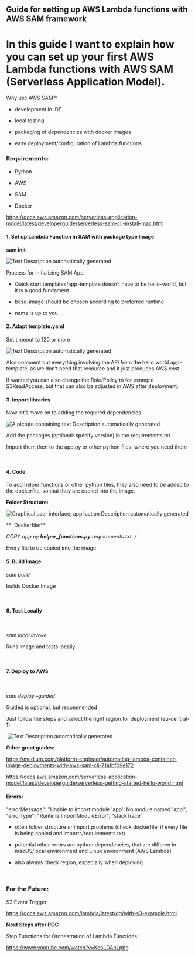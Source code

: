 ## Guide for setting up AWS Lambda functions with AWS SAM framework
# In this guide I want to explain how you can set up your first AWS Lambda functions with AWS SAM (Serverless Application Model).


Why use AWS SAM?:

  - development in IDE

  - local testing

  - packaging of dependencies with docker images

  - easy deployment/configuration of Lambda functions

### Requirements:

  - Python

  - AWS

  - SAM

  - Docker

<https://docs.aws.amazon.com/serverless-application-model/latest/developerguide/serverless-sam-cli-install-mac.html>


#### 1\. Set up Lambda Function in SAM with package type Image

**sam init**

![Text Description automatically generated](media/image1.png)

Process for initializing SAM App

  - Quick start templates/app-template doesn’t have to be hello-world,
    but it is a good fundament

  - base-image should be chosen according to preferred runtime

  - name is up to you

#### **2. Adapt template.yaml**

Set timeout to 120 or more

![Text Description automatically generated](media/image2.png)

Also comment out everything involving the API from the hello world
app-template, as we don’t need that resource and it just produces AWS
cost

If wanted you can also change the Role/Policy to for example
S3ReadAccess, but that can also be adjusted in AWS after deployment.

#### **3. Import libraries**

Now let’s move on to adding the required dependencies

![A picture containing text Description automatically
generated](media/image3.png)

Add the packages (optional: specify version) in the requirements.txt

Import them then to the app.py or other python files, where you need
them

 

#### **4. Code**

To add helper functions or other python files, they also need to be
added to the dockerfile, so that they are copied into the image.

**Folder Structure:**

![Graphical user interface, application Description automatically
generated](media/image4.png)

**  Dockerfile:**

*COPY app.py **helper\_functions.py** requirements.txt ./*

Every file to be copied into the image

#### **5. Build Image**

*sam build*

builds Docker Image

 

#### **6. Test Locally**

 

*sam local invoke*

Runs Image and tests locally

 

#### **7. Deploy to AWS**

 

*sam deploy –guided*

Guided is optional, but recommended

Just follow the steps and select the right region for deployment
(eu-central-1)

 ![Text Description automatically generated](media/image5.png)

**Other great guides:**

<https://medium.com/platform-engineer/automating-lambda-container-image-deployments-with-aws-sam-cli-71afbf09e172>

https://docs.aws.amazon.com/serverless-application-model/latest/developerguide/serverless-getting-started-hello-world.html

#### Errors:

"errorMessage": "Unable to import module 'app': No module named 'app'",
"errorType": "Runtime.ImportModuleError", "stackTrace"

  - often folder structure or import problems (check dockerfile, if
    every file is being copied and imports/requirements.txt)

  - potential other errors are python dependencies, that are differen in
    macOS/local environment and Linux environment (AWS Lambda)

  - also always check region, especially when deploying

 

### For the Future: 

S3 Event Trigger

<https://docs.aws.amazon.com/lambda/latest/dg/with-s3-example.html>

**Next Steps after POC**

Step Functions for Orchestration of Lambda Functions:

<https://www.youtube.com/watch?v=KcoLDAhLpbg>

